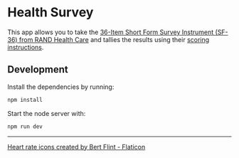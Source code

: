 # Health Survey

This app allows you to take the [36-Item Short Form Survey Instrument (SF-36) from RAND Health
Care](https://www.rand.org/health-care/surveys_tools/mos/36-item-short-form/survey-instrument.html)
and tallies the results using their [scoring
instructions](https://www.rand.org/health-care/surveys_tools/mos/36-item-short-form/scoring.html).

## Development
Install the dependencies by running:
```sh
npm install
```
Start the node server with:
```sh
npm run dev
```

---

[Heart rate icons created by Bert Flint - Flaticon](https://www.flaticon.com/free-icons/heart-rate)
